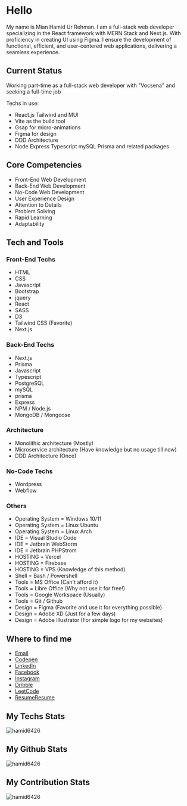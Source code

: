 # Hello

<p> My name is Mian Hamid Ur Rehman. I am a full-stack web developer specializing in the React framework with MERN Stack and Next.js. With proficiency in creating UI using Figma. I ensure the development of functional, efficient, and user-centered web applications, delivering a seamless experience.</p>
  
## Current Status

Working part-time as a full-stack web developer with "Vocsena" and seeking a full-time job

Techs in use:
- React.js Tailwind and MUI
- Vite as the build tool
- Gsap for micro-animations
- Figma for design
- DDD Architecture
- Node Express Typescript mySQL Prisma and related packages 

## Core Competencies

- Front-End Web Development
- Back-End Web Development
- No-Code Web Development
- User Experience Design
- Attention to Details
- Problem Solving
- Rapid Learning
- Adaptability

## Tech and Tools

### Front-End Techs

- HTML
- CSS
- Javascript
- Bootstrap
- jquery
- React
- SASS
- D3
- Tailwind CSS (Favorite)
- Next.js

### Back-End Techs

- Next.js
- Prisma
- Javascript
- Typescript
- PostgreSQL
- mySQL
- prisma
- Express
- NPM / Node.js
- MongoDB / Mongoose

### Architecture

- Monolithic architecture (Mostly)
- Microservice architecture (Have knowledge but no usage till now)
- DDD Architecture (Once)

### No-Code Techs

- Wordpress
- Webflow

### Others

- Operating System = Windows 10/11
- Operating System = Linux Ubuntu
- Operating System = Linux Arch
- IDE = Visual Studio Code
- IDE = Jetbrain WebStorm
- IDE = Jetbrain PHPStrom
- HOSTING = Vercel
- HOSTING = Firebase
- HOSTING = VPS (Knowledge of this method)
- Shell = Bash / Powershell
- Tools = MS Office (Can't afford it)
- Tools = Libre Office (Why not use it for free!)
- Tools = Google Workspace (Usually)
- Tools = Git / Github
- Design = Figma (Favorite and use it for everything possible)
- Design = Adobe XD (Just for a few days)
- Design = Adobe Illustrator (For simple logo for my websites)

## Where to find me

- [Email](mailto:MianHamid6426@gmail.com)
- [Codepen](https://codepen.io/Hamid6426)
- [LinkedIn](https://www.linkedin.com/in/Hamid6426)
- [Facebook](https://www.facebook.com/MianHamid6426)
- [Instagram](https://www.instagram.com/Mianhamid6426)
- [Dribble](https://www.dribble.com/Hamid6426)
- [LeetCode](https://www.leetcode.com/hamid6426)
- [Resume](https://drive.google.com/file/d/1_3BsptfxkrSbi5HLw1JGLTjFCbgBl1cY/view?usp=sharing#gh-dark-mode-only)[Resume](https://drive.google.com/file/d/1Fk2xuox93OPMSk0vFAF4kjn7KWP4qrt4/view?usp=sharing#gh-light-mode-only)

<h2> My Techs Stats </h2>
<p><img display="block" src="https://github-readme-stats.vercel.app/api/top-langs?username=hamid6426&show_icons=true&locale=en" alt="hamid6426"/></p>

<h2> My Github Stats </h2>
<p><img src="https://github-readme-stats.vercel.app/api?username=hamid6426&show_icons=true&locale=en" alt="hamid6426"/></p>

<h2> My Contribution Stats </h2>
<p><img src="https://github-readme-streak-stats.herokuapp.com/?user=hamid6426" alt="hamid6426"/></p>
